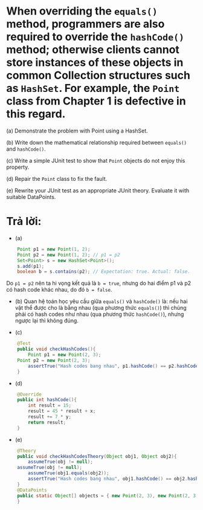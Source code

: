 # When overriding the `equals()` method, programmers are also required to override the `hashCode()` method; otherwise clients cannot store instances of these objects in common Collection structures such as `HashSet`. For example, the `Point` class from Chapter 1 is defective in this regard.
(a) Demonstrate the problem with Point using a HashSet.

(b) Write down the mathematical relationship required between `equals()` and `hashCode()`.

(c) Write a simple JUnit test to show that `Point` objects do not enjoy this property.

(d) Repair the `Point` class to fix the fault.

(e) Rewrite your JUnit test as an appropriate JUnit theory. Evaluate it with suitable DataPoints.


# Trả lời:

* (a) 
```java
    Point p1 = new Point(1, 2);
    Point p2 = new Point(1, 2); // p1 = p2
    Set<Point> s = new HashSet<Point>();
    s.add(p1);
    boolean b = s.contains(p2); // Expectation: true. Actual: false.
```
Do `p1 = p2` nên ta hi vọng kết quả là `b = true`, nhưng do hai điểm p1 và p2 có hash code khác nhau, do đó `b = false`.

* (b) Quan hệ toán học yêu cầu giữa `equals()` và `hashCode()` là: nếu hai vật thể được cho là bằng nhau (qua phương thức `equals()`) thì chúng phải có hash codes như nhau (qua phương thức `hashCode()`), nhưng ngược lại thì không đúng.

* (c)
```java
    @Test
    public void checkHashCodes(){
        Point p1 = new Point(2, 3);
	Point p2 = new Point(2, 3);
        assertTrue("Hash codes bang nhau", p1.hashCode() == p2.hashCode());
    }
```

* (d)
```java
    @Override
    public int hashCode(){
        int result = 15;
        result = 45 * result + x;
        result += 7 * y;
        return result;
    }
```

* (e)
```java
    @Theory
    public void checkHashCodesTheory(Object obj1, Object obj2){
        assumeTrue(obj != null);
	assumeTrue(obj != null);
        assumeTrue(obj1.equals(obj2));
        assertTrue("Hash codes bang nhau", obj1.hashCode() == obj2.hashCode());
    }
    @DataPoints
    public static Object[] objects = { new Point(2, 3), new Point(2, 3), new Point(1, 3), "das", null};
    }
```
